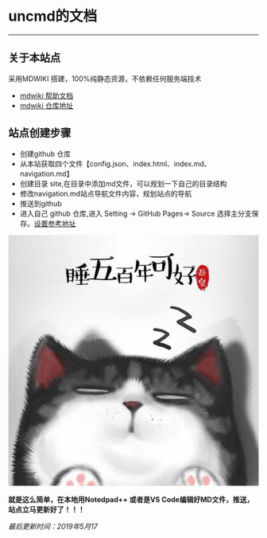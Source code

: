 # uncmd的文档

------------------------------------------------------------------------------------------------

## 关于本站点
 采用MDWIKI 搭建，100%纯静态资源，不依赖任何服务端技术

- [mdwiki 帮助文档](https://dynalon.github.io/mdwiki/#!tutorials/github.md)
- [mdwiki 仓库地址](https://github.com/Dynalon/mdwiki/)

## 站点创建步骤
 - 创建github 仓库
 - 从本站获取四个文件【config.json、index.html、index.md、navigation.md】
 - 创建目录 site,在目录中添加md文件，可以规划一下自己的目录结构
 - 修改navigation.md站点导航文件内容，规划站点的导航
 - 推送到github
 - 进入自己 github 仓库,进入 Setting -> GitHub Pages-> Source 选择主分支保存。[设置参考地址](https://pages.github.com/)

 ![face](blog/img/face.jpg)

**就是这么简单，在本地用Notedpad++ 或者是VS Code编辑好MD文件，推送，站点立马更新好了！！！**

  *最后更新时间：2019年5月17*
